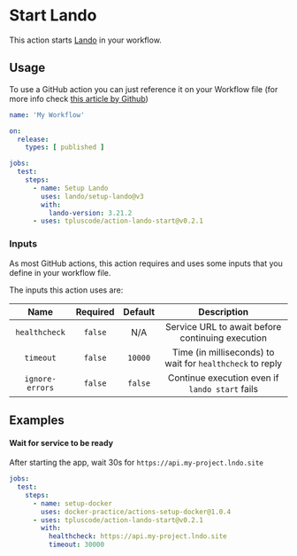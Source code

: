 # Start Lando

This action starts [Lando](https://lando.dev) in your workflow.

## Usage

To use a GitHub action you can just reference it on your Workflow file
(for more info check [this article by Github](https://help.github.com/en/actions/automating-your-workflow-with-github-actions/configuring-a-workflow))

```yml
name: 'My Workflow'

on:
  release:
    types: [ published ]

jobs:
  test:
    steps:
      - name: Setup Lando
        uses: lando/setup-lando@v3
        with:
          lando-version: 3.21.2
      - uses: tpluscode/action-lando-start@v0.2.1
```

### Inputs

As most GitHub actions, this action requires and uses some inputs that you define in
your workflow file.

The inputs this action uses are:

|     Name      | Required | Default |                        Description                         |
|:-------------:|:--------:|:-------:|:----------------------------------------------------------:|
| `healthcheck` | `false`  |   N/A   |      Service URL to await before continuing execution      |
|   `timeout`   | `false`  | `10000` | Time (in milliseconds) to  wait for `healthcheck` to reply |
| `ignore-errors`| `false` | `false` |       Continue execution even if `lando start` fails       |

## Examples

#### Wait for service to be ready

After starting the app, wait 30s for `https://api.my-project.lndo.site`

```yaml
jobs:
  test:
    steps:
      - name: setup-docker
        uses: docker-practice/actions-setup-docker@1.0.4
      - uses: tpluscode/action-lando-start@v0.2.1
        with:
          healthcheck: https://api.my-project.lndo.site
          timeout: 30000 
```
